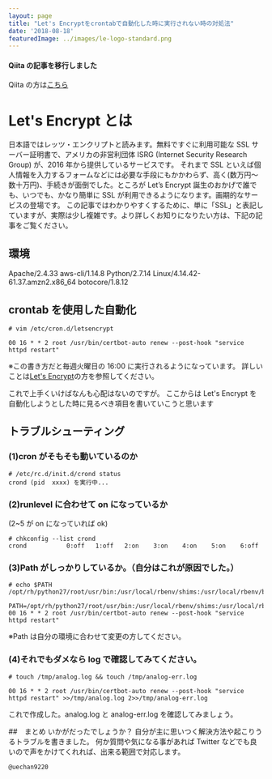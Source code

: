 ```yaml
---
layout: page
title: "Let's Encryptをcrontabで自動化した時に実行されない時の対処法"
date: '2018-08-18'
featuredImage: ../images/le-logo-standard.png
---
```


#### Qiita の記事を移行しました

Qiita の方は[こちら](https://qiita.com/MokeeeMokeee/items/3c8662b04695c8233673)

# Let's Encrypt とは

日本語ではレッツ・エンクリプトと読みます。無料ですぐに利用可能な SSL サーバー証明書で、アメリカの非営利団体 ISRG (Internet Security Research Group) が、2016 年から提供しているサービスです。
それまで SSL といえば個人情報を入力するフォームなどには必要な手段にもかかわらず、高く(数万円～数十万円)、手続きが面倒でした。ところが Let’s Encrypt 誕生のおかげで誰でも、いつでも、かなり簡単に SSL が利用できるようになります。画期的なサービスの登場です。
この記事ではわかりやすくするために、単に「SSL」と表記していますが、実際は少し複雑です。より詳しくお知りになりたい方は、下記の記事をご覧ください。

## 環境

Apache/2.4.33
aws-cli/1.14.8 Python/2.7.14 Linux/4.14.42-61.37.amzn2.x86_64 botocore/1.8.12

## crontab を使用した自動化

```bash:title=terminal
# vim /etc/cron.d/letsencrypt
```

```bash:title=/etc/cron.d/letsencrypt
00 16 * * 2 root /usr/bin/certbot-auto renew --post-hook "service httpd restart"
```

※この書き方だと毎週火曜日の 16:00 に実行されるようになっています。
詳しいことは[Let's Encrypt](https://letsencrypt.jp/)の方を参照してください。

これで上手くいけばなんも心配はないのですが。
ここからは Let's Encrypt を自動化しようとした時に見るべき項目を書いていこうと思います

## トラブルシューティング

### (1)cron がそもそも動いているのか

```bash:title=terminal
# /etc/rc.d/init.d/crond status
crond (pid  xxxx) を実行中...
```

### (2)runlevel に合わせて on になっているか

(2~5 が on になっていれば ok)

```bash:title=terminal
# chkconfig --list crond
crond           0:off   1:off   2:on    3:on    4:on    5:on    6:off
```

### (3)Path がしっかりしているか。（自分はこれが原因でした。）

```bash:title=terminal
# echo $PATH
/opt/rh/python27/root/usr/bin:/usr/local/rbenv/shims:/usr/local/rbenv/bin:/usr/local/sbin:/sbin:/bin:/usr/sbin:/usr/bin:/root/bin
```

```bash:title=/etc/cron.d/letsencrypt
PATH=/opt/rh/python27/root/usr/bin:/usr/local/rbenv/shims:/usr/local/rbenv/bin:/usr/local/sbin:/sbin:/bin:/usr/sbin:/usr/bin:/root/bin
00 16 * * 2 root /usr/bin/certbot-auto renew --post-hook "service httpd restart"
```

※Path は自分の環境に合わせて変更の方してください。

### (4)それでもダメなら log で確認してみてください。

```bash:title=terminal
# touch /tmp/analog.log && touch /tmp/analog-err.log
```

```bash:title=/etc/cron.d/letsencrypt
00 16 * * 2 root /usr/bin/certbot-auto renew --post-hook "service httpd restart" >>/tmp/analog.log 2>>/tmp/analog-err.log
```

これで作成した。analog.log と analog-err.log を確認してみましょう。

##　まとめ
いかがだったでしょうか？
自分が主に思いつく解決方法や起こりうるトラブルを書きました。
何か質問や気になる事があれば Twitter などでも良いので声をかけてくれれば、出来る範囲で対応します。

```js:title=TwitterID
@uechan9220
```
